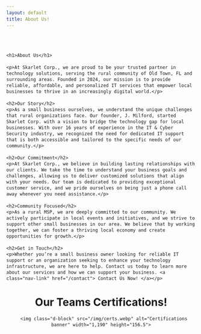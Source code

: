 ```yaml
---
layout: default
title: About Us!
---
```

<meta name="description" content="Learn more about Skarlet Corp. Managed IT and Cyber Security Services in Dixie County Florida">

<center>
<br><br>
  <div class="container" style="text-align: left;">
    
    <h1>About Us</h1>

    <p>At Skarlet Corp., we are proud to be your trusted partner in technology solutions, serving the rural community of Old Town, FL and surrounding areas. Founded in 2024, our mission is to provide reliable, affordable, and personalized IT services that empower local businesses to thrive in an increasingly digital world.</p>

    <h2>Our Story</h2>
    <p>As a small business ourselves, we understand the unique challenges that rural organizations face. Our founder, J. Milford, started Skarlet Corp. with a vision to bridge the technology gap for local businesses. With over 16 years of experience in the IT & Cyber Security industry, we recognized the need for dedicated IT support that is both accessible and tailored to the specific needs of our community.</p>

    <h2>Our Commitment</h2>
    <p>At Skarlet Corp., we believe in building lasting relationships with our clients. We take the time to understand your business goals and challenges, allowing us to deliver customized solutions that align with your needs. Our team is dedicated to providing exceptional customer service, and we pride ourselves on being just a phone call away whenever you need assistance.</p>

    <h2>Community Focused</h2>
    <p>As a rural MSP, we are deeply committed to our community. We actively participate in local events and initiatives, and we strive to support other small businesses in our area. We believe that by working together, we can foster a thriving local economy and create opportunities for growth.</p>

    <h2>Get in Touch</h2>
    <p>Whether you’re a small business owner looking for reliable IT support or an organization seeking to enhance your technology infrastructure, we are here to help. Contact us today to learn more about our services and how we can support your business. <a class="nav-link" href="/contact"> Contact Us Now! </a></p>
  </div>
  <h1>Our Teams Certifications!</h1>
 
      <img class="d-block" src="/img/certs.webp" alt="Certifications banner" width="1,190" height="156.5">

</center>
<br><br>